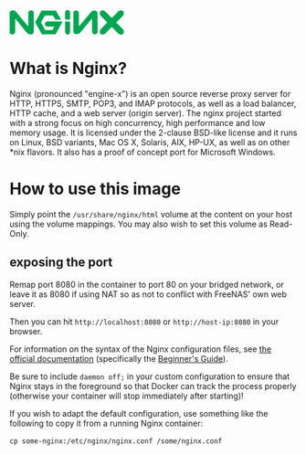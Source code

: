[appurl]: https://en.wikipedia.org/wiki/Nginx
[![appurl](https://raw.githubusercontent.com/docker-library/docs/01c12653951b2fe592c1f93a13b4e289ada0e3a1/nginx/logo.png)][appurl]

# What is Nginx?

Nginx (pronounced "engine-x") is an open source reverse proxy server for HTTP, HTTPS, SMTP, POP3, and IMAP protocols, as well as a load balancer, HTTP cache, and a web server (origin server). The nginx project started with a strong focus on high concurrency, high performance and low memory usage. It is licensed under the 2-clause BSD-like license and it runs on Linux, BSD variants, Mac OS X, Solaris, AIX, HP-UX, as well as on other *nix flavors. It also has a proof of concept port for Microsoft Windows.

# How to use this image

Simply point the ```/usr/share/nginx/html``` volume at the content on your host using the volume mappings.  You may also wish to set this volume as Read-Only.

## exposing the port

Remap port 8080 in the container to port 80 on your bridged network, or leave it as 8080 if using NAT so as not to conflict with FreeNAS' own web server.

Then you can hit `http://localhost:8080` or `http://host-ip:8080` in your browser.

For information on the syntax of the Nginx configuration files, see [the official documentation](http://nginx.org/en/docs/) (specifically the [Beginner's Guide](http://nginx.org/en/docs/beginners_guide.html#conf_structure)).

Be sure to include `daemon off;` in your custom configuration to ensure that Nginx stays in the foreground so that Docker can track the process properly (otherwise your container will stop immediately after starting)!

If you wish to adapt the default configuration, use something like the following to copy it from a running Nginx container:

```
cp some-nginx:/etc/nginx/nginx.conf /some/nginx.conf
```
